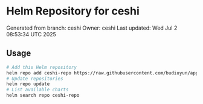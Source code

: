 # Helm Repository for ceshi
Generated from branch: ceshi
Owner: ceshi
Last updated: Wed Jul  2 08:53:34 UTC 2025

## Usage
```bash
# Add this Helm repository
helm repo add ceshi-repo https://raw.githubusercontent.com/budiuyun/appStore/helm-ceshi/
# Update repositories
helm repo update
# List available charts
helm search repo ceshi-repo
```
